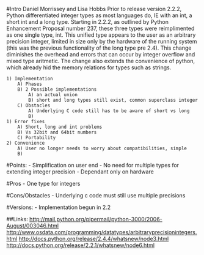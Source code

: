 #Intro
Daniel Morrissey and Lisa Hobbs
Prior to release version 2.2.2, Python differentiated integer types as most languages do, IE with an int, a short int and a long type. Starting in 2.2.2, as outlined by Python Enhancement Proposal number 237, these three types were reimplimented as one single type, int. This unified type appears to the user as an arbitrary precision integer, limited in size only by the hardware of the running system (this was the previous functionality of the long type pre 2.4). This change diminishes the overhead and errors that can occur by integer overflow and mixed type aritmetic. The change also extends the convenience of python, which already hid the memory relations for types such as strings.
    
    1) Implementation
        A) Phases
        B) 2 Possible implementations
            A) an actual union
            B) short and long types still exist, common superclass integer
        C) Obstacles
            A) Underlying C code still has to be aware of short vs long
            B) 
    1) Error fixes
        A) Short, long and int problems
        B) Vs 32bit and 64bit numbers
        C) Portability
    2) Convenience
        A) User no longer needs to worry about compatibilities, simple
        B) 



#Points: 
        - Simplification on user end
        - No need for multiple types for extending integer precision
        - Dependant only on hardware
        
        
#Pros
        - One type for integers
        
        
#Cons/Obstacles
        - Underlying c code must still use multiple precisions
        
        
        
#Versions: 
        - Implementation begun in 2.2
        
##Links:
http://mail.python.org/pipermail/python-3000/2006-August/003046.html
http://www.osdata.com/programming/datatypes/arbitraryprecisionintegers.html
http://docs.python.org/release/2.4.4/whatsnew/node3.html
http://docs.python.org/release/2.2.1/whatsnew/node6.html